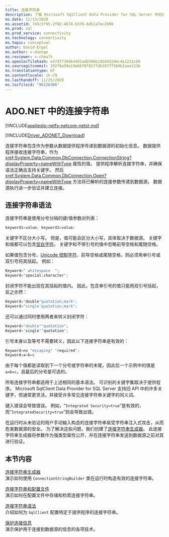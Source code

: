 ```yaml
---
title: 连接字符串
description: 了解 Microsoft SqlClient Data Provider for SQL Server 中的连接字符串，其中包含作为参数从数据提供程序传递到数据源的初始化信息。
ms.date: 11/13/2020
ms.assetid: 745c5f95-2f02-4674-b378-6d51a7ec2490
ms.prod: sql
ms.prod_service: connectivity
ms.technology: connectivity
ms.topic: conceptual
author: David-Engel
ms.author: v-daenge
ms.reviewer: v-chmalh
ms.openlocfilehash: e37d77304644d1adb50bb195dd32d4c4e1222c09
ms.sourcegitcommit: 192f6a99e19e66f0f817fdb1977f564b2aaa133b
ms.translationtype: HT
ms.contentlocale: zh-CN
ms.lasthandoff: 11/25/2020
ms.locfileid: "96126366"
---
```

# <a name="connection-strings-in-adonet"></a>ADO.NET 中的连接字符串

[!INCLUDE[appliesto-netfx-netcore-netst-md](../../includes/appliesto-netfx-netcore-netst-md.md)]

[!INCLUDE[Driver_ADONET_Download](../../includes/driver_adonet_download.md)]

连接字符串包含作为参数从数据提供程序传递到数据源的初始化信息。 数据提供程序接收连接字符串，作为 <xref:System.Data.Common.DbConnection.ConnectionString?displayProperty=nameWithType> 属性的值。 提供程序解析连接字符串，并确保语法正确且支持关键字。 然后 <xref:System.Data.Common.DbConnection.Open?displayProperty=nameWithType> 方法将已解析的连接参数传递到数据源。 数据源执行进一步验证并建立连接。

## <a name="connection-string-syntax"></a>连接字符串语法

连接字符串是使用分号分隔的键/值参数对列表：

```csharp
keyword1=value; keyword2=value;
```

关键字不区分大小写。 但是，值可能会区分大小写，具体取决于数据源。 关键字和值都可以包含[空白字符](https://en.wikipedia.org/wiki/Whitespace_character#Unicode)。 关键字和不带引号的值中忽略前导空格和尾随空格。

如果值包含分号、[Unicode 控制字符](https://en.wikipedia.org/wiki/Unicode_control_characters)、前导空格或尾随空格，则必须用单引号或双引号将其括起。 例如：

```csharp
Keyword=" whitespace  ";
Keyword='special;character';
```

封闭字符不能出现在其括起的值内。 因此，包含单引号的值只能用双引号括起，反之亦然：

```csharp
Keyword='double"quotation;mark';
Keyword="single'quotation;mark";
```

还可以通过同时使用两者来转义封闭字符：

```csharp
Keyword="double""quotation";
Keyword='single''quotation';
```

引号本身以及等号不需要转义，因此以下连接字符串是有效的：

```csharp
Keyword=no "escaping" 'required';
Keyword=a=b=c
```

由于每个值都是读取到下一个分号或字符串的末尾，因此后一个示例中的值是 `a=b=c`，且最后的分号是可选的。

所有连接字符串都适用于上述相同的基本语法。 可识别的关键字集取决于提供程序。 Microsoft SqlClient Data Provider for SQL Server  支持旧 API 中的许多关键字，但通常更灵活，并接受许多常见连接字符串关键字的同义词。

键入错误会导致错误。 例如，“`Integrated Security=true`”是有效的，而“`IntegratedSecurity=true`”则会导致出错。

在运行时从未验证的用户手动输入构造的连接字符串易受字符串注入式攻击，从而危害数据源的安全。 为了解决这些问题，我们创建了[连接字符串生成器](connection-string-builders.md)。 此连接字符串生成器将参数作为强类型属性公开，并在连接字符串发送到数据源之前对其进行验证。

## <a name="in-this-section"></a>本节内容

[连接字符串生成器](connection-string-builders.md)\
演示如何使用 `ConnectionStringBuilder` 类在运行时构造有效的连接字符串。

[连接字符串和配置文件](connection-strings-and-configuration-files.md)\
演示如何在配置文件中存储和检索连接字符串。

[连接字符串语法](connection-string-syntax.md)\
介绍如何为 `SqlClient` 配置特定于提供程序的连接字符串。

[保护连接信息](protecting-connection-information.md)\
演示保护用于连接到数据源的信息的各项技术。
